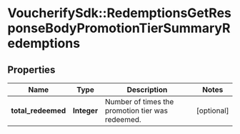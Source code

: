 # VoucherifySdk::RedemptionsGetResponseBodyPromotionTierSummaryRedemptions

## Properties

| Name | Type | Description | Notes |
| ---- | ---- | ----------- | ----- |
| **total_redeemed** | **Integer** | Number of times the promotion tier was redeemed. | [optional] |

